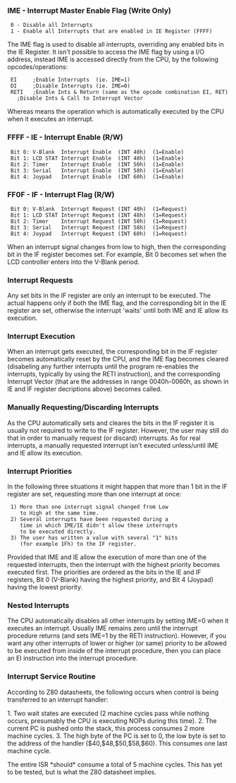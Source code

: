 ### IME - Interrupt Master Enable Flag (Write Only)

` 0 - Disable all Interrupts`\
` 1 - Enable all Interrupts that are enabled in IE Register (FFFF)`

The IME flag is used to disable all interrupts, overriding any enabled
bits in the IE Register. It isn\'t possible to access the IME flag by
using a I/O address, instead IME is accessed directly from the CPU, by
the following opcodes/operations:

` EI     ;Enable Interrupts  (ie. IME=1)`\
` DI     ;Disable Interrupts (ie. IME=0)`\
` RETI   ;Enable Ints & Return (same as the opcode combination EI, RET)`\
` `<INT>`  ;Disable Ints & Call to Interrupt Vector`

Whereas <INT> means the operation which is automatically executed by the
CPU when it executes an interrupt.

### FFFF - IE - Interrupt Enable (R/W)

` Bit 0: V-Blank  Interrupt Enable  (INT 40h)  (1=Enable)`\
` Bit 1: LCD STAT Interrupt Enable  (INT 48h)  (1=Enable)`\
` Bit 2: Timer    Interrupt Enable  (INT 50h)  (1=Enable)`\
` Bit 3: Serial   Interrupt Enable  (INT 58h)  (1=Enable)`\
` Bit 4: Joypad   Interrupt Enable  (INT 60h)  (1=Enable)`

### FF0F - IF - Interrupt Flag (R/W)

` Bit 0: V-Blank  Interrupt Request (INT 40h)  (1=Request)`\
` Bit 1: LCD STAT Interrupt Request (INT 48h)  (1=Request)`\
` Bit 2: Timer    Interrupt Request (INT 50h)  (1=Request)`\
` Bit 3: Serial   Interrupt Request (INT 58h)  (1=Request)`\
` Bit 4: Joypad   Interrupt Request (INT 60h)  (1=Request)`

When an interrupt signal changes from low to high, then the
corresponding bit in the IF register becomes set. For example, Bit 0
becomes set when the LCD controller enters into the V-Blank period.

### Interrupt Requests

Any set bits in the IF register are only <requesting> an interrupt to be
executed. The actual <execution> happens only if both the IME flag, and
the corresponding bit in the IE register are set, otherwise the
interrupt \'waits\' until both IME and IE allow its execution.

### Interrupt Execution

When an interrupt gets executed, the corresponding bit in the IF
register becomes automatically reset by the CPU, and the IME flag
becomes cleared (disabeling any further interrupts until the program
re-enables the interrupts, typically by using the RETI instruction), and
the corresponding Interrupt Vector (that are the addresses in range
0040h-0060h, as shown in IE and IF register decriptions above) becomes
called.

### Manually Requesting/Discarding Interrupts

As the CPU automatically sets and cleares the bits in the IF register it
is usually not required to write to the IF register. However, the user
may still do that in order to manually request (or discard) interrupts.
As for real interrupts, a manually requested interrupt isn\'t executed
unless/until IME and IE allow its execution.

### Interrupt Priorities

In the following three situations it might happen that more than 1 bit
in the IF register are set, requesting more than one interrupt at once:

` 1) More than one interrupt signal changed from Low`\
`    to High at the same time.`\
` 2) Several interrupts have been requested during a`\
`    time in which IME/IE didn't allow these interrupts`\
`    to be executed directly.`\
` 3) The user has written a value with several "1" bits`\
`    (for example 1Fh) to the IF register.`

Provided that IME and IE allow the execution of more than one of the
requested interrupts, then the interrupt with the highest priority
becomes executed first. The priorities are ordered as the bits in the IE
and IF registers, Bit 0 (V-Blank) having the highest priority, and Bit 4
(Joypad) having the lowest priority.

### Nested Interrupts

The CPU automatically disables all other interrupts by setting IME=0
when it executes an interrupt. Usually IME remains zero until the
interrupt procedure returns (and sets IME=1 by the RETI instruction).
However, if you want any other interrupts of lower or higher (or same)
priority to be allowed to be executed from inside of the interrupt
procedure, then you can place an EI instruction into the interrupt
procedure.

### Interrupt Service Routine

According to Z80 datasheets, the following occurs when control is being
transferred to an interrupt handler:

1\. Two wait states are executed (2 machine cycles pass while nothing
occurs, presumably the CPU is executing NOPs during this time). 2. The
current PC is pushed onto the stack, this process consumes 2 more
machine cycles. 3. The high byte of the PC is set to 0, the low byte is
set to the address of the handler (\$40,\$48,\$50,\$58,\$60). This
consumes one last machine cycle.

The entire ISR \*should\* consume a total of 5 machine cycles. This has
yet to be tested, but is what the Z80 datasheet implies.

